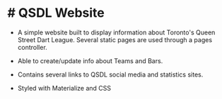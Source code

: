 # # QSDL Website

* A simple website built to display information about Toronto's Queen Street Dart League. Several static pages are used through a pages controller.

* Able to create/update info about Teams and Bars.

* Contains several links to QSDL social media and statistics sites.

* Styled with Materialize and CSS
